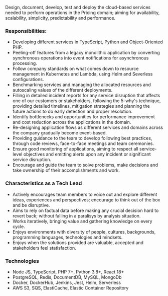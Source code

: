 Design, document, develop, test and deploy the cloud-based services needed to perform operations in the Pricing domain; aiming for availability, scalability, simplicity, predictability and performance.

### Responsibilities:
* Developing different services in TypeScript, Python and Object-Oriented PHP.
* Peeling-off features from a legacy monolithic application by converting synchronous operations into event notifications for asynchronous processing.
* Follow company standards on what comes down to resource management in Kubernetes and Lambda, using Helm and Severless configurations.
* Benchmarking services and managing the allocated resources and autoscaling values of the different deployments.
* Filling in detailed incident reports for any service disruption that affects one of our customers or stakeholders, following the 5-why's technique, providing detailed timelines, mitigation strategies and planning the future actions to do early detection and proper resolution.
* Identify bottlenecks and opportunities for performance improvement and cost reduction across the applications in the domain.
* Re-designing application flows as different services and domains across the company gradually become event-based.
* Providing guidance to the team to develop following best practices, through code reviews, face-to-face meetings and team ceremonies.
* Ensure good monitoring of applications, aiming to respect all service-level objectives and emitting alerts upon any incident or significant service disruption.
* Encourage and guide the team to solve problems, make decisions and take ownership of their accomplishments and work.

### Characteristics as a Tech Lead
* Actively encourages team members to voice out and explore different ideas, experiences and perspectives; encourage to think out of the box and be disruptive.
* Aims to rely on factual data before making any crucial decision hard to revert back; without falling in a paralisys by analysis situation.
* Works iteratively, bringing value and gathering knowledge on every cycle.
* Enjoys environments with diversity of people, cultures, backgrounds, programming languages, technologies and mindsets.
* Enjoys when the solutions provided are valuable, accepted and stakeholders feel statisfaction.

### Technologies
- Node JS, TypeScript, PHP 7+, Python 3.8+, React 18+
- PostgreSQL, Redis, DocumentDB, MySQL, MongoDb
- Docker, DockerHub, Jenkins, Jest, Helm, Serverless
- AWS S3, SQS, ElastiCache, Elastic Container Repository
